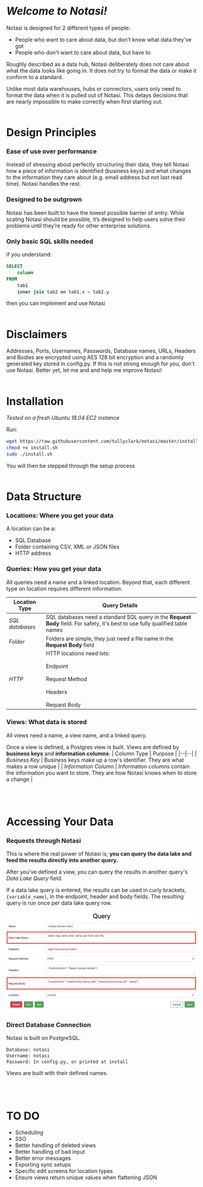 # *Welcome to Notasi!*

Notasi is designed for 2 different types of people:

 - People who want to care about data, but don't know what data they've got
 - People who don't want to care about data, but have to

 Roughly described as a data hub, Notasi deliberately does not care about what the data looks like going in. It does not try to format the data or make it conform to a standard. 

 Unlike most data warehouses, hubs or connectors, users only need to format the data when it is pulled out of Notasi. This delays decisions that are nearly impossible to make correctly when first starting out. 
<br></br>
# Design Principles

### Ease of use over performance
Instead of stressing about perfectly structuring their data, they tell Notasi how a piece of information is identified (business keys) and what changes to the information they care about (e.g. email address but not last read time). Notasi handles the rest.  
        
### Designed to be outgrown 
Notasi has been built to have the lowest possible barrier of entry. While scaling Notasi should be possible, it’s designed to help users solve their problems until they’re ready for other enterprise solutions.  
        
### Only basic SQL skills needed
if you understand:

```SQL
SELECT 
	column 
FROM 
	tab1 
	inner join tab2 on tab1.x = tab2.y
```

then you can implement and use Notasi
<br></br>



# Disclaimers
Addresses, Ports, Usernames, Passwords, Database names, URLs, Headers and Bodies are encrypted using AES 128 bit encryption and a randomly generated key stored in config.py. If this is not strong enough for you, don't use Notasi. Better yet, let me and and help me improve Notasi!
<br></br>


# Installation
*Tested on a fresh Ubuntu 18.04 EC2 instance*

Run:
```bash
wget https://raw.githubusercontent.com/tullyclark/notasi/master/install/install.sh
chmod +x install.sh
sudo ./install.sh
```

You will then be stepped through the setup process 
<br></br>
# Data Structure

### Locations: Where you get your data
A location can be a:
 - SQL Database
 - Folder containing CSV, XML or JSON files
 - HTTP address

### Queries: How you get your data

All queries need a name and a linked location. Beyond that, each different type on location requires different information:

| Location Type | Query Details |
|--|--|
| *SQL databases* | SQL databases need a standard SQL query in the **Request Body** field. For safety, it's best to use fully qualified table names |
|*Folder*|Folders are simple, they just need a file name in the **Request Body** field|
|*HTTP*| HTTP locations need lots:<br></br>Endpoint<br></br>Request Method<br></br>Headers<br></br>Request Body|
 

### Views: What data is stored

All views need a name, a view name, and a linked query. 

Once a view is defined, a Postgres view is built. Views are defined by **business keys** and **information columns**:
| Column Type | Purpose |
|--|--|
| *Business Key* | Business keys make up a row's identifier. They are what makes a row unique |
| *Information Column* | Information columns contain the information you want to store. They are how Notasi knows when to store a change |

<br></br>
# Accessing Your Data

### Requests through Notasi
This is where the real power of Notasi is; **you can query the data lake and feed the results directly into another query.**

After you've defined a view, you can query the results in another query's *Data Lake Query* field.

If a data lake query is entered, the results can be used in curly brackets,`{variable_name}`, in the endpoint, header and body fields. The resulting query is run once per data lake query row.

![Feeding Notasi data to a query](screenshots/screenshot_1.png?raw=true "Feeding Notasi data to a query")

### Direct Database Connection
Notasi is built on PostgreSQL.
```
Database: notasi
Username: notasi
Password: In config.py, or printed at install
```

Views are built with their defined names.

<br></br>
# TO DO

 - Scheduling
 - SSO
 - Better handling of deleted views
 - Better handling of bad input
 - Better error messages
 - Exporting sync setups
 - Specific edit screens for location types
 - Ensure views return unique values when flattening JSON
